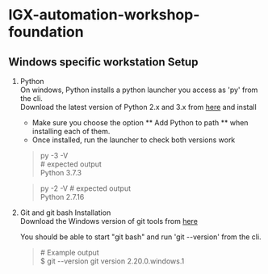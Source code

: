 # IGX-automation-workshop-foundation

## Windows specific workstation Setup

1. Python  
   On windows, Python installs a python launcher you access as 'py' from the cli.  
   Download the latest version of Python 2.x and 3.x from [here](https://www.python.org/downloads/) and install
   * Make sure you choose the option ** Add Python to path ** when installing each of them.  
   * Once installed, run the launcher to check both versions work  
   > py -3 -V  
    \# expected output  
    Python 3.7.3  

   > py -2 -V
    \# expected output  
    Python 2.7.16

2. Git and git bash Installation  
   Download the Windows version of git tools from [here](https://git-scm.com/downloads)

   You should be able to start "git bash" and run 'git --version' from the cli.  
   > \# Example output  
    $ git --version
    git version 2.20.0.windows.1
